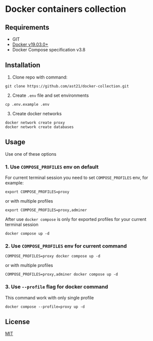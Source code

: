 # Docker containers collection

## Requirements

- GIT
- [Docker v19.03.0+](https://docs.docker.com/get-docker/)
- Docker Compose specification v3.8

## Installation

1. Clone repo with command:

```shell
git clone https://github.com/ast21/docker-collection.git
```

2. Create `.env` file and set environments
```shell
cp .env.example .env
```

3. Create docker networks
```shell
docker network create proxy
docker network create databases
```

## Usage

Use one of these options

### 1. Use `COMPOSE_PROFILES` env on default

For current terminal session you need to set `COMPOSE_PROFILES` env, for example:
```shell
export COMPOSE_PROFILES=proxy
```

or with multiple profiles 
```shell
export COMPOSE_PROFILES=proxy,adminer
```

After use `docker compose` is only for exported profiles for your current terminal session
```shell
docker compose up -d
```

### 2. Use `COMPOSE_PROFILES` env for current command

```shell
COMPOSE_PROFILES=proxy docker compose up -d
```

or with multiple profiles
```shell
COMPOSE_PROFILES=proxy,adminer docker compose up -d
```


### 3. Use `--profile` flag for docker command

This command work with only single profile

```shell
docker compose --profile=proxy up -d
```

## License
[MIT](https://choosealicense.com/licenses/mit/)